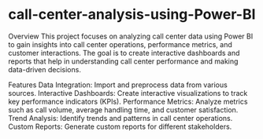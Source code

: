 # call-center-analysis-using-Power-BI
Overview
This project focuses on analyzing call center data using Power BI to gain insights into call center operations, performance metrics, and customer interactions. The goal is to create interactive dashboards and reports that help in understanding call center performance and making data-driven decisions.

Features
Data Integration: Import and preprocess data from various sources.
Interactive Dashboards: Create interactive visualizations to track key performance indicators (KPIs).
Performance Metrics: Analyze metrics such as call volume, average handling time, and customer satisfaction.
Trend Analysis: Identify trends and patterns in call center operations.
Custom Reports: Generate custom reports for different stakeholders.
